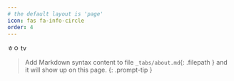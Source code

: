 ```yaml
---
# the default layout is 'page'
icon: fas fa-info-circle
order: 4
---
```

ㅎㅇ tv
> Add Markdown syntax content to file `_tabs/about.md`{: .filepath } and it will show up on this page.
{: .prompt-tip }
